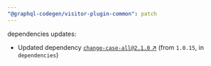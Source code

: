 ```yaml
---
"@graphql-codegen/visitor-plugin-common": patch
---
```

dependencies updates:
  - Updated dependency [`change-case-all@2.1.0` ↗︎](https://www.npmjs.com/package/change-case-all/v/2.1.0) (from `1.0.15`, in `dependencies`)
